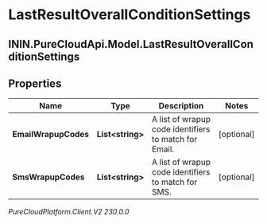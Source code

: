 # LastResultOverallConditionSettings

## ININ.PureCloudApi.Model.LastResultOverallConditionSettings

## Properties

|Name | Type | Description | Notes|
|------------ | ------------- | ------------- | -------------|
| **EmailWrapupCodes** | **List&lt;string&gt;** | A list of wrapup code identifiers to match for Email. | [optional] |
| **SmsWrapupCodes** | **List&lt;string&gt;** | A list of wrapup code identifiers to match for SMS. | [optional] |



_PureCloudPlatform.Client.V2 230.0.0_

